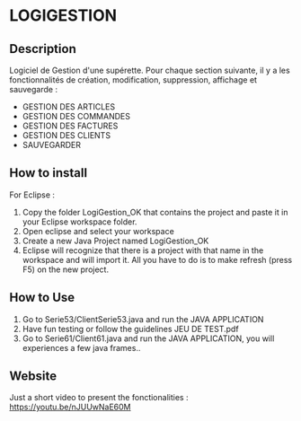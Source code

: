 # LOGIGESTION

## Description
Logiciel de Gestion d'une supérette. Pour chaque section suivante, il y a les fonctionnalités de création, modification, suppression, affichage et sauvegarde :
+ GESTION DES ARTICLES
+ GESTION DES COMMANDES
+ GESTION DES FACTURES
+ GESTION DES CLIENTS
+ SAUVEGARDER

How to install
---
For Eclipse :
1. Copy the folder LogiGestion_OK that contains the project and paste it in your Eclipse workspace folder.
2. Open eclipse and select your workspace 
3. Create a new Java Project named LogiGestion_OK
4. Eclipse will recognize that there is a project with that name in the workspace and will import it. All you have to do is to make refresh (press F5) on the new project.

How to Use
---
1. Go to Serie53/ClientSerie53.java and run the JAVA APPLICATION
2. Have fun testing or follow the guidelines JEU DE TEST.pdf
3. Go to Serie61/Client61.java and run the JAVA APPLICATION, you will experiences a few java frames..


Website
---
Just a short video to present the fonctionalities : https://youtu.be/nJUUwNaE60M
